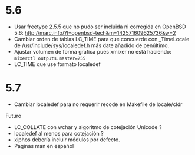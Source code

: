 
5.6
===

* Usar freetype 2.5.5 que no pudo ser incluida ni corregida en OpenBSD 5.6:
	http://marc.info/?l=openbsd-tech&m=142571609625736&w=2
* Cambiar orden de tablas LC_TIME para que concuerde con _TimeLocale
  de /usr/include/sys/localedef.h más date añadido de penúltimo.
* Ajustar volumen de forma grafica pues xmixer no está haciendo:
	```mixerctl outputs.master=255```
* LC_TIME que use formato localedef 

5.7
===

* Cambiar localedef para no requerir recode en Makefile de locale/cldr

Futuro
* LC_COLLATE con wchar y algoritmo de cotejación Unicode ?
* localedef al menos para cotejación ?
* xiphos debería incluir módulos por defecto.
* Paginas man en español


